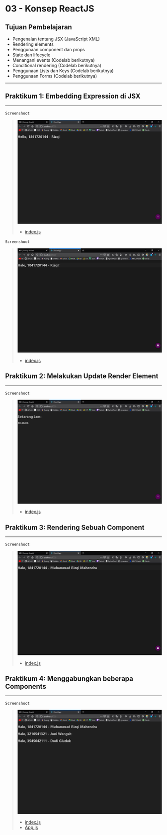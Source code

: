 # 03 - Konsep ReactJS

## Tujuan Pembelajaran
- Pengenalan tentang JSX (JavaScript XML)
- Rendering elements
- Penggunaan component dan props
- State dan lifecycle
- Menangani events (Codelab berikutnya)
- Conditional rendering (Codelab berikutnya)
- Penggunaan Lists dan Keys (Codelab berikutnya)
- Penggunaan Forms (Codelab berikutnya)


***


## Praktikum 1: Embedding Expression di JSX 

***

`Screenshoot`
>![prak1.1](img/prak1/1.1.png)
>* [index.js](../../src/03_Konsep_ReactJS/praktikum1/1.1/index.js)

`Screenshoot`
>![prak1.2](img/prak1/1.2.png)
>* [index.js](../../src/03_Konsep_ReactJS/praktikum1/1.2/index.js)



## Praktikum 2: Melakukan Update Render Element

***

`Screenshoot`
>![prak2](img/prak2/1.1.png)
>* [index.js](../../src/03_Konsep_ReactJS/praktikum2/index.js)

## Praktikum 3: Rendering Sebuah Component

***

`Screenshoot`
>![prak3](img/prak3/1.png)
>* [index.js](../../src/03_Konsep_ReactJS/praktikum3/index.js)

## Praktikum 4: Menggabungkan beberapa Components

***

`Screenshoot`
>![prak4](img/prak4/1.png)
>* [index.js](../../src/03_Konsep_ReactJS/praktikum4/index.js)
>* [App.js](../../src/03_Konsep_ReactJS/praktikum4/App.js)

